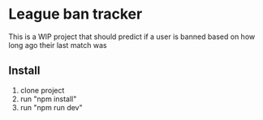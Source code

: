 # League ban tracker
This is a WIP project that should predict if a user is banned based on how long ago their last match was

## Install
1. clone project
2. run "npm install"
3. run "npm run dev"